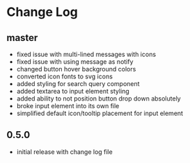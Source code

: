 # Change Log

## master

- fixed issue with multi-lined messages with icons
- fixed issue with using message as notify
- changed button hover background colors
- converted icon fonts to svg icons
- added styling for search query component
- added textarea to input element styling
- added ability to not position button drop down absolutely
- broke input element into its own file
- simplified default icon/tooltip placement for input element

## 0.5.0

- initial release with change log file

